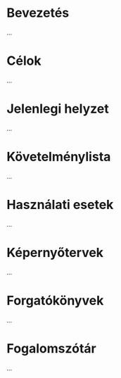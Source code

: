# Bevezetés

...

# Célok

...


# Jelenlegi helyzet

...


# Követelménylista

...


# Használati esetek

...


# Képernyőtervek

...


# Forgatókönyvek

...

# Fogalomszótár

...
